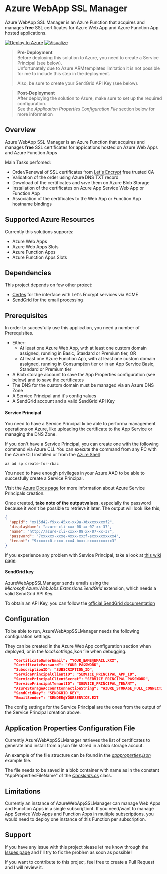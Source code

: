 # Azure WebApp SSL Manager
Azure WebApp SSL Manager is an Azure Function that acquires and manages **free** SSL certificates for Azure Web App and Azure Function App hosted applications.

[![Deploy to Azure](https://azuredeploy.net/deploybutton.png)](https://portal.azure.com/#create/Microsoft.Template/uri/https%3A%2F%2Fraw.githubusercontent.com%2Fn3wt0n%2FAzureWebAppSSLManager%2Fmaster%2FARM%2520Template%2Ftemplate.json) [![Visualize](http://armviz.io/visualizebutton.png)](http://armviz.io/#/?load=https%3A%2F%2Fraw.githubusercontent.com%2Fn3wt0n%2FAzureWebAppSSLManager%2Fmaster%2FARM%2520Template%2Ftemplate.json)

> **Pre-Deployment**  
> Before deploying this solution to Azure, you need to create a Service Principal (see below).  
> Unfortunately due to Azure ARM templates limitation it is not possible for me to include this step in the deployment.  
>
> Also, be sure to create your SendGrid API Key (see below).

> **Post-Deployment**  
> After deploying the solution to Azure, make sure to set up the required configuration.  
> See the *Application Properties Configuration File* section below for more information

## Overview
Azure WebApp SSL Manager is an Azure Function that acquires and manages **free** SSL certificates for applications hosted on Azure Web Apps and Azure Function Apps

Main Tasks perfomed:
- Order/Renewal of SSL certificates from [Let's Encrypt](https://letsencrypt.org/) free trusted CA
- Validation of the order using Azure DNS TXT record
- Download of the certificates and save them on Azure Blob Storage
- Installation of the certificates on Azure App Service Web App or Function App
- Association of the certificates to the Web App or Function App hostname bindings

## Supported Azure Resources
Currently this solutions supports:
- Azure Web Apps
- Azure Web Apps Slots
- Azure Function Apps
- Azure Function Apps Slots

## Dependencies
This project depends on few other project:
- [Certes](https://github.com/fszlin/certes) for the interface with Let's Encrypt services via ACME
- [SendGrid](https://sendgrid.com/) for the email processing

## Prerequisites
In order to succesfully use this application, you need a number of Prerequisites.
- Either:
  - At least one Azure Web App, with at least one custom domain assigned, running in Basic, Standard or Premium tier, OR
  - At least one Azure Function App, with at least one custom domain assigned, running in Consumption tier or in an App Service Basic, Standard or Premium tier
- A Blob storage account to save the App Properties configuration (see below) and to save the certificates
- The DNS for the custom domain must be managed via an Azure DNS Zone
- A Service Principal and it's config values
- A SendGrid account and a valid SendGrid API Key

#### Service Principal
You need to have a Service Principal to be able to performa management operations on Azure, like uploading the certificate to the App Service or managing the DNS Zone.

If you don't have a Service Principal, you can create one with the following command via Azure CLI. You can execute the command from any PC with the Azure CLI installed or from the [Azure Shell](http://shell.azure.com)
```
az ad sp create-for-rbac
```

You need to have enough privileges in your Azure AAD to be able to succesfully create a Service Principal.
 
Visit the [Azure Docs page](https://docs.microsoft.com/en-us/cli/azure/create-an-azure-service-principal-azure-cli?view=azure-cli-latest) for more information about Azure Service Principals creation.

Once created, **take note of the output values**, especially the password because it won't be possible to retrieve it later.
The output will look like this;
```json
{
  "appId": "xx15d42-f9xx-45xx-xx9a-3dxxxxxxxxf2",
  "displayName": "azure-cli-xxx-08-xx-07-xx-37",
  "name": "http://azure-cli-xxxx-08-xx-07-xx-37",
  "password": "7xxxxxx-xxxe-4xxx-xxxf-exxxxxxxxxx4",
  "tenant": "9xxxxxx0-cxxx-xxx4-bxxx-cxxxxxxxxxx3"
}
```

If you experience any problem with Service Principal, take a look at [this wiki page](../../wiki/About-Service-Principals).

#### SendGrid key
AzureWebAppSSLManager sends emails using the *Microsoft.Azure.WebJobs.Extensions.SendGrid* extension, which needs a valid SendGrid API Key.

To obtain an API Key, you can follow the [official SendGrid documentation](https://sendgrid.com/docs/ui/account-and-settings/api-keys/)

## Configuration
To be able to run, AzureWebAppSSLManager needs the following configuration settings.

They can be created in the Azure Web App configuration section when deployed, or in the *local.settings.json* file when debugging.

```json
    "CertificateOwnerEmail": "YOUR_NAME@EMAIL.XXX",
    "CertificatePassword": "YOUR_PASSWORD",
    "SubscriptionID": "SUBSCRIPTION_ID",
    "ServicePrincipalClientID": "SERVICE_PRINCIPAL_APP_ID",
    "ServicePrincipalClientSecret": "SERVICE_PRINCIPAL_PASSWORD",
    "ServicePrincipalTenantID": "SERVICE_PRINCIPAL_TENANT",
    "AzureStorageAccountConnectionString": "AZURE_STORAGE_FULL_CONNECTION_STRING",
    "SendGridKey": "SENDGRID_KEY",
    "EmailSender": "SENDER@YOURSERVICE.EXT
```
The config settings for the Service Principal are the ones from the output of the Service Principal creation above.

## Application Properties Configuration File
Currently AzureWebAppSSLManager retrieves the list of certificates to generate and install from a json file stored in a blob storage accout.

An example of the file structure can be found in the *[appproperties.json](../master/SampleJsonConfig/appproperties.json)* example file.

The file needs to be saved in a blob container with name as in the constant "AppPropertiesFileName" of the *[Constants.cs](../master/src/WebAppSSLManager/Models/Contants.cs)* class.

## Limitations
Currently an instance of AzureWebAppSSLManager can manage Web Apps and Function Apps in a single subscriptiont.
If you need/want to manage App Service Web Apps  and Function Apps in multiple subscriptions, you would need to deploy one instance of this Function per subscription.

## Support ###
If you have any issue with this project please let me know through the [Issues page](https://github.com/n3wt0n/AzureWebAppSSLManager/issues) and I'll try to fix the problem as soon as possible!

If you want to contribute to this project, feel free to create a Pull Request and I will review it.